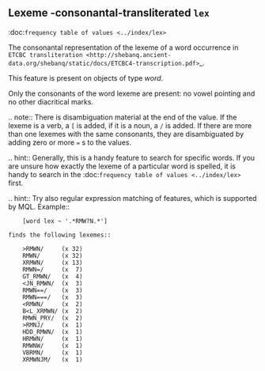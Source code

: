 Lexeme -consonantal-transliterated ``lex``
-------------------------------------------------------------------------------
:doc:`frequency table of values <../index/lex>`

The consonantal representation of the lexeme of a word occurrence in
`ETCBC transliteration <http://shebanq.ancient-data.org/shebanq/static/docs/ETCBC4-transcription.pdf>`_.

This feature is present on objects of type *word*.

Only the consonants of the word lexeme are present: no vowel pointing and no other diacritical marks.

.. note:: 
    There is disambiguation material at the end of the value.
    If the lexeme is a verb, a ``[`` is added, if it is a noun, a ``/`` is added.
    If there are more than one lexemes with the same consonants, they are disambiguated by adding
    zero or more ``=`` s to the values.

.. hint::
    Generally, this is a handy feature to search for specific words.
    If you are unsure how exactly the lexeme of a particular word is spelled, it is handy to search in the
    :doc:`frequency table of values <../index/lex>`
    first. 

.. hint::
    Try also regular expression matching of features, which is supported by MQL. Example::

        [word lex ~ '.*RMW?N.*']

    finds the following lexemes::

        >RMWN/     (x 32)
        RMWN/      (x 32)
        XRMWN/     (x 13)
        RMWN=/     (x  7)
        GT_RMWN/   (x  4)
        <JN_RMWN/  (x  3)
        RMWN==/    (x  3)
        RMWN===/   (x  3)
        <RMWN/     (x  2)
        B<L_XRMWN/ (x  2)
        RMWN_PRY/  (x  2)
        >RMNJ/     (x  1)
        HDD_RMWN/  (x  1)
        HRMWN/     (x  1)
        RMWNW/     (x  1)
        VBRMN/     (x  1)
        XRMWNJM/   (x  1)


